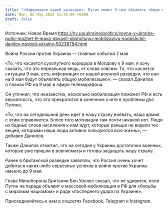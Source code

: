```yaml
---
title: "«Информация нашей разведки». Путин может 9 мая объявить общую мобилизацию — Данилов"
date: Mon, 02 May 2022 21:45:00 +0300
draft: false
---
```

Источник: Новое Время https://nv.ua/ukraine/politics/voyna-v-ukraine-putin-mozhet-9-maya-obyavit-obshchuyu-mobilizaciyu-soobshchil-danilov-novosti-ukrainy-50238784.html


Война России против Украины — главные события 2 мая

«То, что касается сухопутного коридора в Молдову к 9 мая, я хочу сказать, что это нереальная вещь, от слова совсем. То, что касается ситуации 9 мая, есть информация от нашей военной разведки, что они на 9 мая будут объявлять общую мобилизацию», — сказал Данилов о планах РФ на 9 мая в эфире телемарафона. 

Он уточнил, что неизвестно, насколько мобилизация поможет РФ и есть вероятность, что это превратится в конечном счете в проблемы для Путина.

«То, что на сегодняшний день идет в нашу страну воевать, наша армия с этим справляется. Более того мотивации там почти никакой нет. Люди из бедных слоев населения к нам идут, которые раньше не видели тех вещей, которыми наши люди активно пользуются всю жизнь», — добавил Данилов.

Также Данилов отметил, что на сегодня у Украины достаточно военных, которые уже пришли в военкоматы и готовы защищать нашу страну. 

 Ранее в британской разведке заявляли, что Россия очень хочет добиться каких-либо серьезных успехов в войне против Украины именно до 9 мая. 

Глава Минобороны Британии Бен Уоллес сказал, что не удивится, если Путин на параде объявит о массовой мобилизации в РФ для «борьбы с мировым нацизмом» и ради «последнего удара по Украине». 

Присоединяйтесь к нам в соцсетях Facebook, Telegram и Instagram.
